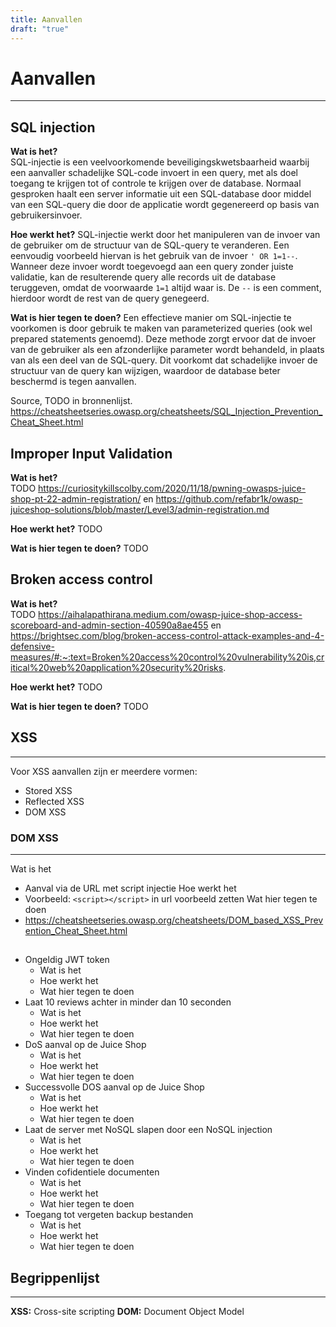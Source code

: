 ```yaml
---
title: Aanvallen
draft: "true"
---
```

# Aanvallen
---

## SQL injection
**Wat is het?**  
SQL-injectie is een veelvoorkomende beveiligingskwetsbaarheid waarbij een aanvaller schadelijke SQL-code invoert in een query, met als doel toegang te krijgen tot of controle te krijgen over de database. Normaal gesproken haalt een server informatie uit een SQL-database door middel van een SQL-query die door de applicatie wordt gegenereerd op basis van gebruikersinvoer.

**Hoe werkt het?**
SQL-injectie werkt door het manipuleren van de invoer van de gebruiker om de structuur van de SQL-query te veranderen. Een eenvoudig voorbeeld hiervan is het gebruik van de invoer `' OR 1=1--`. Wanneer deze invoer wordt toegevoegd aan een query zonder juiste validatie, kan de resulterende query alle records uit de database teruggeven, omdat de voorwaarde `1=1` altijd waar is. De `--` is een comment, hierdoor wordt de rest van de query genegeerd.

**Wat is hier tegen te doen?**
Een effectieve manier om SQL-injectie te voorkomen is door gebruik te maken van parameterized queries (ook wel prepared statements genoemd). Deze methode zorgt ervoor dat de invoer van de gebruiker als een afzonderlijke parameter wordt behandeld, in plaats van als een deel van de SQL-query. Dit voorkomt dat schadelijke invoer de structuur van de query kan wijzigen, waardoor de database beter beschermd is tegen aanvallen.

Source, TODO in bronnenlijst. https://cheatsheetseries.owasp.org/cheatsheets/SQL_Injection_Prevention_Cheat_Sheet.html
## Improper Input Validation
**Wat is het?**  
TODO https://curiositykillscolby.com/2020/11/18/pwning-owasps-juice-shop-pt-22-admin-registration/ en https://github.com/refabr1k/owasp-juiceshop-solutions/blob/master/Level3/admin-registration.md

**Hoe werkt het?**
TODO

**Wat is hier tegen te doen?**
TODO
## Broken access control
**Wat is het?**  
TODO https://aihalapathirana.medium.com/owasp-juice-shop-access-scoreboard-and-admin-section-40590a8ae455 en https://brightsec.com/blog/broken-access-control-attack-examples-and-4-defensive-measures/#:~:text=Broken%20access%20control%20vulnerability%20is,critical%20web%20application%20security%20risks.

**Hoe werkt het?**
TODO

**Wat is hier tegen te doen?**
TODO
## XSS
---
Voor XSS aanvallen zijn er meerdere vormen:
- Stored XSS
- Reflected XSS
- DOM XSS


### DOM XSS
---
Wat is het
- Aanval via de URL met script injectie
Hoe werkt het
- Voorbeeld: `<script></script>` in url voorbeeld zetten
Wat hier tegen te doen
- https://cheatsheetseries.owasp.org/cheatsheets/DOM_based_XSS_Prevention_Cheat_Sheet.html



## 



- Ongeldig JWT token
	- Wat is het 
	- Hoe werkt het 
	- Wat hier tegen te doen
- Laat 10 reviews achter in minder dan 10 seconden
	- Wat is het 
	- Hoe werkt het 
	- Wat hier tegen te doen
- DoS aanval op de Juice Shop
	- Wat is het 
	- Hoe werkt het 
	- Wat hier tegen te doen
- Successvolle DOS aanval op de Juice Shop
	- Wat is het 
	- Hoe werkt het 
	- Wat hier tegen te doen
- Laat de server met NoSQL slapen door een NoSQL injection
	- Wat is het 
	- Hoe werkt het 
	- Wat hier tegen te doen
- Vinden cofidentiele documenten
	- Wat is het 
	- Hoe werkt het 
	- Wat hier tegen te doen
- Toegang tot vergeten backup bestanden
	- Wat is het 
	- Hoe werkt het 
	- Wat hier tegen te doen

## Begrippenlijst
---
**XSS:** Cross-site scripting
**DOM:** Document Object Model
